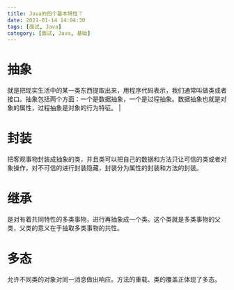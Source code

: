 ```yaml
---
title: Java的四个基本特性？
date: 2021-01-14 14:04:30
tags: [面试, Java]
category: [面试, Java, 基础]
---
```


# 抽象

就是把现实生活中的某一类东西提取出来，用程序代码表示，我们通常叫做类或者接口。抽象包括两个方面：一个是数据抽象，一个是过程抽象。数据抽象也就是对象的属性，过程抽象是对象的行为特征。 |

# 封装

把客观事物封装成抽象的类，并且类可以把自己的数据和方法只让可信的类或者对象操作，对不可信的进行封装隐藏，封装分为属性的封装和方法的封装。

# 继承

是对有着共同特性的多类事物，进行再抽象成一个类。这个类就是多类事物的父类，父类的意义在于抽取多类事物的共性。 

# 多态

允许不同类的对象对同一消息做出响应。方法的重载、类的覆盖正体现了多态。 


